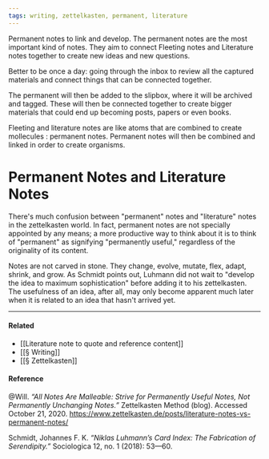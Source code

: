 ```yaml
---
tags: writing, zettelkasten, permanent, literature
---
```


Permanent notes to link and develop. The permanent notes are the most important
kind of notes. They aim to connect Fleeting notes and Literature notes together
to create new ideas and new questions.

Better to be once a day: going through the inbox to review all the captured
materials and connect things that can be connected together.

The permanent will then be added to the slipbox, where it will be archived and
tagged. These will then be connected together to create bigger materials that
could end up becoming posts, papers or even books.

Fleeting and literature notes are like atoms that are combined to create
mollecules : permanent notes. Permanent notes will then be combined and linked
in order to create organisms.

# Permanent Notes and Literature Notes

There's much confusion between "permanent" notes and "literature" notes in the
zettelkasten world. In fact, permanent notes are not specially appointed by any
means; a more productive way to think about it is to think of "permanent" as
signifying "permanently useful," regardless of the originality of its content.

Notes are not carved in stone. They change, evolve, mutate, flex, adapt, shrink,
and grow. As Schmidt points out, Luhmann did not wait to "develop the idea to
maximum sophistication" before adding it to his zettelkasten. The usefulness of
an idea, after all, may only become apparent much later when it is related to an
idea that hasn't arrived yet.

---

#### Related

- [[Literature note to quote and reference content]]
- [[§ Writing]]
- [[§ Zettelkasten]]

#### Reference

@Will. _“All Notes Are Malleable: Strive for Permanently Useful Notes, Not
Permanently Unchanging Notes.”_ Zettelkasten Method (blog). Accessed October
21, 2020. https://www.zettelkasten.de/posts/literature-notes-vs-permanent-notes/

Schmidt, Johannes F. K. _“Niklas Luhmann’s Card Index: The Fabrication of
Serendipity.”_ Sociologica 12, no. 1 (2018): 53—60.
